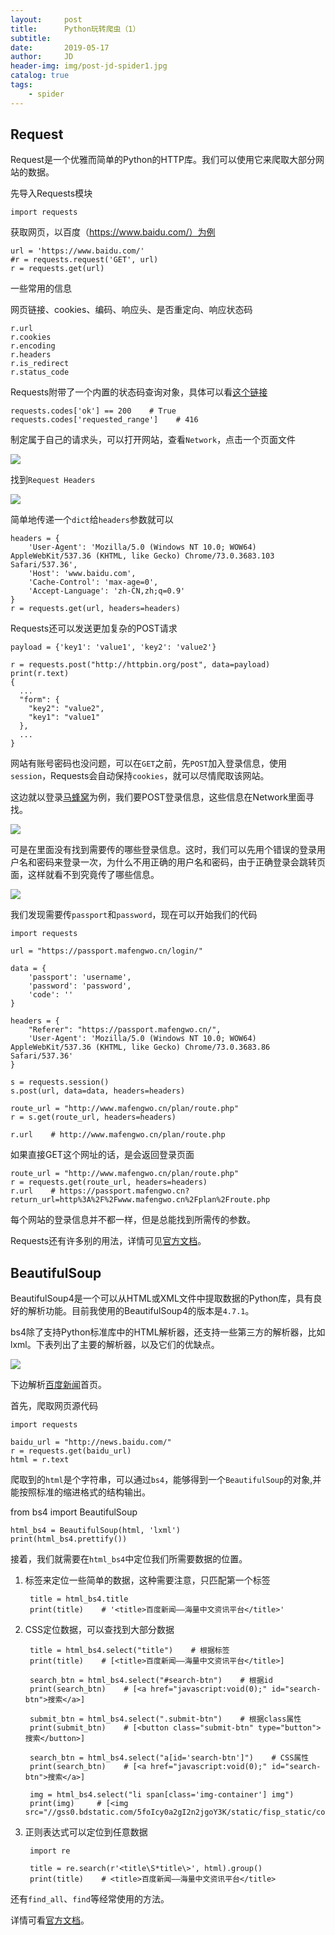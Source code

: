 ```yaml
---
layout:     post
title:      Python玩转爬虫（1）
subtitle:   
date:       2019-05-17
author:     JD
header-img: img/post-jd-spider1.jpg
catalog: true
tags:
    - spider
---
```


## Request

Request是一个优雅而简单的Python的HTTP库。我们可以使用它来爬取大部分网站的数据。

先导入Requests模块

    import requests

获取网页，以百度（https://www.baidu.com/）为例

    url = 'https://www.baidu.com/'
    #r = requests.request('GET', url)
    r = requests.get(url)

一些常用的信息

网页链接、cookies、编码、响应头、是否重定向、响应状态码

    r.url
    r.cookies
    r.encoding
    r.headers
    r.is_redirect
    r.status_code

Requests附带了一个内置的状态码查询对象，具体可以看[这个链接](https://github.com/kennethreitz/requests/blob/master/requests/status_codes.py)

    requests.codes['ok'] == 200    # True
    requests.codes['requested_range']    # 416


制定属于自己的请求头，可以打开网站，查看`Network`，点击一个页面文件

![](http://wx3.sinaimg.cn/mw690/006CxzLigy1g34iwh9f0uj30k00apq3i.jpg)

找到`Request Headers`

![](http://wx3.sinaimg.cn/mw690/006CxzLigy1g34isg3skdj30ok06wwez.jpg)

简单地传递一个`dict`给`headers`参数就可以

    headers = {
        'User-Agent': 'Mozilla/5.0 (Windows NT 10.0; WOW64) AppleWebKit/537.36 (KHTML, like Gecko) Chrome/73.0.3683.103 Safari/537.36',
        'Host': 'www.baidu.com',
        'Cache-Control': 'max-age=0',
        'Accept-Language': 'zh-CN,zh;q=0.9'
    }
    r = requests.get(url, headers=headers)

Requests还可以发送更加复杂的POST请求

    payload = {'key1': 'value1', 'key2': 'value2'}
    
    r = requests.post("http://httpbin.org/post", data=payload)
    print(r.text)
    {
      ...
      "form": {
        "key2": "value2",
        "key1": "value1"
      },
      ...
    }

网站有账号密码也没问题，可以在`GET`之前，先`POST`加入登录信息，使用`session`，Requests会自动保持`cookies`，就可以尽情爬取该网站。

这边就以登录[马蜂窝](http://www.mafengwo.cn/)为例，我们要POST登录信息，这些信息在Network里面寻找。

![](http://wx4.sinaimg.cn/mw690/006F1DTzgy1g36gmc61g8j30ni0dqq43.jpg)

可是在里面没有找到需要传的哪些登录信息。这时，我们可以先用个错误的登录用户名和密码来登录一次，为什么不用正确的用户名和密码，由于正确登录会跳转页面，这样就看不到究竟传了哪些信息。

![](http://wx4.sinaimg.cn/mw690/006F1DTzgy1g36gmclcfjj30o80l4n4q.jpg)


我们发现需要传`passport`和`password`，现在可以开始我们的代码

    import requests
    
    url = "https://passport.mafengwo.cn/login/"
    
    data = {
        'passport': 'username',
        'password': 'password',
        'code': ''
    }
    
    headers = {
        "Referer": "https://passport.mafengwo.cn/",
        'User-Agent': 'Mozilla/5.0 (Windows NT 10.0; WOW64) AppleWebKit/537.36 (KHTML, like Gecko) Chrome/73.0.3683.86 Safari/537.36'
    }
    
    s = requests.session()
    s.post(url, data=data, headers=headers)
    
    route_url = "http://www.mafengwo.cn/plan/route.php"
    r = s.get(route_url, headers=headers)
    
    r.url    # http://www.mafengwo.cn/plan/route.php

如果直接GET这个网址的话，是会返回登录页面

    route_url = "http://www.mafengwo.cn/plan/route.php"
    r = requests.get(route_url, headers=headers)
    r.url    # https://passport.mafengwo.cn?return_url=http%3A%2F%2Fwww.mafengwo.cn%2Fplan%2Froute.php

每个网站的登录信息并不都一样，但是总能找到所需传的参数。

Requests还有许多别的用法，详情可见[官方文档](https://2.python-requests.org//zh_CN/latest/user/quickstart.html)。

## BeautifulSoup

BeautifulSoup4是一个可以从HTML或XML文件中提取数据的Python库，具有良好的解析功能。目前我使用的BeautifulSoup4的版本是`4.7.1`。

bs4除了支持Python标准库中的HTML解析器，还支持一些第三方的解析器，比如lxml。下表列出了主要的解析器，以及它们的优缺点。

![](http://wx2.sinaimg.cn/mw690/006F1DTzgy1g37245w61pj314i09k3zd.jpg)

下边解析[百度新闻](http://news.baidu.com/)首页。

首先，爬取网页源代码

    import requests
    
    baidu_url = "http://news.baidu.com/"
    r = requests.get(baidu_url)
    html = r.text

爬取到的`html`是个字符串，可以通过`bs4`，能够得到一个`BeautifulSoup`的对象,并能按照标准的缩进格式的结构输出。

from bs4 import BeautifulSoup

    html_bs4 = BeautifulSoup(html, 'lxml')
    print(html_bs4.prettify())

接着，我们就需要在`html_bs4`中定位我们所需要数据的位置。

1. 标签来定位一些简单的数据，这种需要注意，只匹配第一个标签
    
        title = html_bs4.title
        print(title)    # '<title>百度新闻——海量中文资讯平台</title>'

2. CSS定位数据，可以查找到大部分数据

        title = html_bs4.select("title")    # 根据标签
        print(title)    # [<title>百度新闻——海量中文资讯平台</title>]

        search_btn = html_bs4.select("#search-btn")    # 根据id
        print(search_btn)    # [<a href="javascript:void(0);" id="search-btn">搜索</a>]

        submit_btn = html_bs4.select(".submit-btn")    # 根据class属性
        print(submit_btn)    # [<button class="submit-btn" type="button">搜索</button>]
        
        search_btn = html_bs4.select("a[id='search-btn']")    # CSS属性
        print(search_btn)    # [<a href="javascript:void(0);" id="search-btn">搜索</a>]
        
        img = html_bs4.select("li span[class='img-container'] img")
        print(img)     # [<img src="//gss0.bdstatic.com/5foIcy0a2gI2n2jgoY3K/static/fisp_static/common/img/sidebar/1014720a_d31158d.png"/>]

3. 正则表达式可以定位到任意数据

        import re
        
        title = re.search(r'<title\S*title\>', html).group()
        print(title)    # <title>百度新闻——海量中文资讯平台</title>

还有`find_all`、`find`等经常使用的方法。

详情可看[官方文档](https://www.crummy.com/software/BeautifulSoup/bs4/doc/#)。